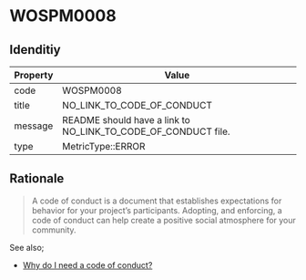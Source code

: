 # WOSPM0008

## Idenditiy

| Property        | Value           |
| ------------- |-------------|
| code      | WOSPM0008 |
| title      | NO_LINK_TO_CODE_OF_CONDUCT      |
| message | README should have a link to NO_LINK_TO_CODE_OF_CONDUCT file.     |
| type | MetricType::ERROR      |

## Rationale

> A code of conduct is a document that establishes expectations for behavior for your project’s participants. Adopting, and enforcing, a code of conduct can help create a positive social atmosphere for your community.

See also;
- [Why do I need a code of conduct?](https://opensource.guide/code-of-conduct/#why-do-i-need-a-code-of-conduct)

